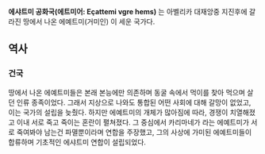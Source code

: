 **에샤트미 공화국(에트미어: Eçattemi vgre hems)** 는 아벨리카 대재앙중 지진후에 갈라진 땅에서 나온 에예트미(거미인) 이 세운 국가다.

## 역사
### 건국
땅에서 나온 에예트미들은 본래 본능에만 의존하며 동굴 속에서 먹이를 찾아 먹으며 살던 인류 종족이었다. 그래서 지상으로 나와도 통합된 어떤 사회에 대해 갈망이 없었고, 이는 국가의 설립을 늦췄다. 하지만 에예트미의 개체가 많아짐에 따라, 경쟁이 치열해졌고 이내 서로 죽고 죽이는 혼란이 펼쳐졌다. 그 중심에서 카리마네가 라는 에예트미가 서로 죽여봐야 남는건 파멸뿐이라며 연합을 주장했고, 그의 사상에 가미된 에예트미들이 합류하며 기초적인 에샤트미 연합이 설립되었다. 
